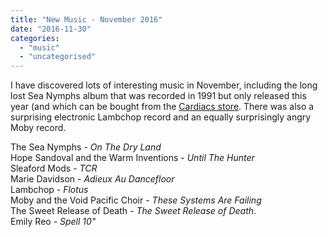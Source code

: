 ```yaml
---
title: "New Music - November 2016"
date: "2016-11-30"
categories: 
  - "music"
  - "uncategorised"
---
```


I have discovered lots of interesting music in November, including the long lost Sea Nymphs album that was recorded in 1991 but only released this year (and which can be bought from the [Cardiacs store](http://abc-mary.myshopify.com/collections/cds/products/the-sea-nymphs-on-the-dry-land-cd). There was also a surprising electronic Lambchop record and an equally surprisingly angry Moby record.

The Sea Nymphs - _On The Dry Land_  
Hope Sandoval and the Warm Inventions - _Until The Hunter_  
Sleaford Mods - _TCR_  
Marie Davidson - _Adieux Au Dancefloor_  
Lambchop - _Flotus_  
Moby and the Void Pacific Choir - _These Systems Are Failing_  
The Sweet Release of Death - _The Sweet Release of Death_.  
Emily Reo - _Spell 10"_
